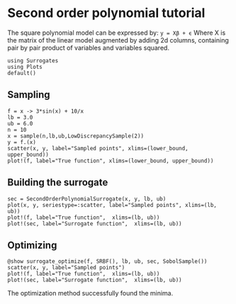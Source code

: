 # Second order polynomial tutorial

The square polynomial model can be expressed by:
``y = Xβ + ϵ``
Where X is the matrix of the linear model augmented by adding 2d columns,
containing pair by pair product of variables and variables squared.

```@example second_order_tut
using Surrogates
using Plots
default()
```

## Sampling

```@example second_order_tut
f = x -> 3*sin(x) + 10/x
lb = 3.0
ub = 6.0
n = 10
x = sample(n,lb,ub,LowDiscrepancySample(2))
y = f.(x)
scatter(x, y, label="Sampled points", xlims=(lower_bound, upper_bound))
plot!(f, label="True function", xlims=(lower_bound, upper_bound))
```

## Building the surrogate
```@example second_order_tut
sec = SecondOrderPolynomialSurrogate(x, y, lb, ub)
plot(x, y, seriestype=:scatter, label="Sampled points", xlims=(lb, ub))
plot!(f, label="True function",  xlims=(lb, ub))
plot!(sec, label="Surrogate function",  xlims=(lb, ub))
```

## Optimizing

```@example second_order_tut
@show surrogate_optimize(f, SRBF(), lb, ub, sec, SobolSample())
scatter(x, y, label="Sampled points")
plot!(f, label="True function",  xlims=(lb, ub))
plot!(sec, label="Surrogate function",  xlims=(lb, ub))
```
The optimization method successfully found the minima.
